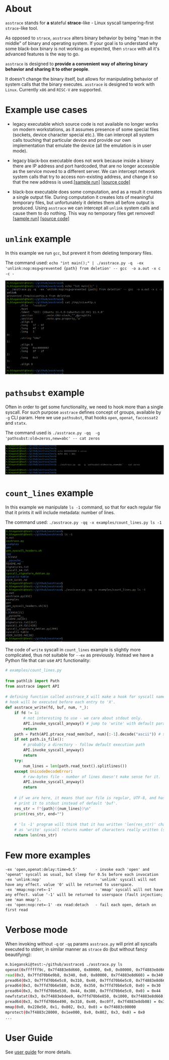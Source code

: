 # About
`asstrace` stands for **a** **s**tateful **strace**-like - Linux syscall tampering-first `strace`-like tool.

As opposed to `strace`, `asstrace` alters binary behavior by being "man in the middle" of binary and operating system. If your goal is to understand why some black-box binary is not working as expected, then `strace` with all it's advanced features is the way to go.

`asstrace` is designed to **provide a convenient way of altering binary behavior and sharing it to other people**.

It doesn't change the binary itself, but allows for manipulating behavior of system calls that the binary executes.
`asstrace` is designed to work with `Linux`. Currently `x86` and `RISC-V` are supported.

# Example use cases

* legacy executable which source code is not available no longer works on modern workstations, as it assumes presence of some special files (sockets, device character special etc.). We can intercept all system calls touching that particular device and provide our own implementation that emulate the device (all the emulation is in user mode).

* legacy black-box executable does not work because inside a binary there are IP address and port hardcoded, that are no longer accessible as the service moved to a different server. We can intercept network system calls that try to access non-existing address, and change it so that the new address is used.[[sample run]](#network_forwarding-example) [[source code]](./examples/network_forwarding.cc)

* black-box executable does some computation, and as a result it creates a single output file. During computation it creates lots of meaningful temporary files, but unfortunately it deletes them all before output is produced. Using `asstrace` we can intercept all `unlink` system calls and cause them to do nothing. This way no temporary files get removed! [[sample run]](#unlink-example) [[source code]](./examples/unlink.cc)

# `unlink` example

In this example we run `gcc`, but prevent it from deleting temporary files.

The command used: `echo "int main();" | ./asstrace.py -q  -ex 'unlink:nop:msg=prevented {path} from deletion' -- gcc  -o a.out -x c -c -`

![unlink example](jpg/unlink.png)


# `pathsubst` example

Often in order to get some functionality, we need to hook more than a single syscall. For such purpose `asstrace` defines concept of groups, available by `-g` CLI param.
Here we use `pathsubst`, that hooks `open`, `openat`, `faccessat2` and `statx`.

The command used is `./asstrace.py -qq  -g 'pathsubst:old=zeros,new=abc' -- cat zeros`

![pathsubst example](jpg/pathsubst.png)


# `count_lines` example

In this example we manipulate `ls -1` command, so that for each regular file that it prints it will include metadata: number of lines.

The command used: `./asstrace.py -qq -x examples/count_lines.py ls -1`

![count_lines example](jpg/count_lines.png)

The code of `write` syscall in `count_lines` example is slightly more complicated, thus not suitable for `--ex` as previously. Instead we have a Python file that can use `API` functionality:

```py
# examples/count_lines.py

from pathlib import Path
from asstrace import API

# defining function called asstrace_X will make a hook for syscall named 'X'.
# hook will be executed before each entry to 'X'.
def asstrace_write(fd, buf, num, *_):
    if fd != 1:
        # not interesting to use - we care about stdout only.
        API.invoke_syscall_anyway() # jump to 'write' with default params
        return
    path = Path(API.ptrace_read_mem(buf, num)[:-1].decode("ascii")) # strip '\n' and decode from bytes
    if not path.is_file():
        # probably a directory - follow default execution path
        API.invoke_syscall_anyway()
        return
    try:
        num_lines = len(path.read_text().splitlines())
    except UnicodeDecodeError:
        # raw-bytes file - number of lines doesn't make sense for it.
        API.invoke_syscall_anyway()
        return
    
    # if we are here, it means that our file is regular, UTF-8, and has 'num_lines' lines.
    # print it to stdout instead of default 'buf'.
    res_str = f"{path}({num_lines})\n"
    print(res_str, end="")

    # 'ls -1' program will think that it has written 'len(res_str)' characters,
    # as 'write' syscall returns number of characters really written (see 'man write').
    return len(res_str)

```

# Few more examples

```
-ex 'open,openat:delay:time=0.5'        - invoke each 'open' and 'openat' syscall as usual, but sleep for 0.5s before each invocation
-ex 'unlink:nop'                        - 'unlink' syscall will not have any effect. value '0' will be returned to userspace.
-ex 'mmap:nop:ret=-1'                   - 'mmap' syscall will not have any effect. value '-1' will be returned to userspace (fault injection; see 'man mmap').
-ex 'open:nop:ret=-1' -ex read:detach   - fail each open, detach on first read
```

# Verbose mode

When invoking without `-q` or `-qq` params `asstrace.py` will print all syscalls executed to stderr, in similar manner as `strace` do (but without fancy beautifying):

```bash
m.bieganski@test:~/github/asstrace$ ./asstrace.py ls
openat(0xffffff9c, 0x7f4883e8d660, 0x80000, 0x0, 0x80000, 0x7f4883e8d660) = 0x3
read(0x3, 0x7ffd70b6e9b8, 0x340, 0x0, 0x80000, 0x7f4883e8d660) = 0x340
pread64(0x3, 0x7ffd70b6e5c0, 0x310, 0x40, 0x7ffd70b6e5c0, 0x7f4883e8d660) = 0x310
pread64(0x3, 0x7ffd70b6e580, 0x30, 0x350, 0x7ffd70b6e5c0, 0x0) = 0x30
pread64(0x3, 0x7ffd70b6e530, 0x44, 0x380, 0x7ffd70b6e5c0, 0x0) = 0x44
newfstatat(0x3, 0x7f4883ebdee9, 0x7ffd70b6e850, 0x1000, 0x7f4883e8d660, 0x7f4883eca2e0) = 0x0
pread64(0x3, 0x7ffd70b6e490, 0x310, 0x40, 0xc0ff, 0x7f4883e8db08) = 0x310
mmap(0x0, 0x228e50, 0x1, 0x802, 0x3, 0x0) = 0x7f4883c00000
mprotect(0x7f4883c28000, 0x1ee000, 0x0, 0x802, 0x3, 0x0) = 0x0
...
```


# User Guide

See [user guide](./USER_GUIDE.md) for more details.